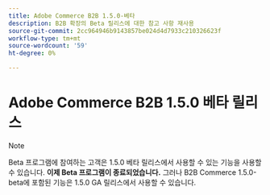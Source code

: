 ```yaml
---
title: Adobe Commerce B2B 1.5.0-베타
description: B2B 확장의 Beta 릴리스에 대한 참고 사항 재사용
source-git-commit: 2cc964946b9143857be024d4d7933c210326623f
workflow-type: tm+mt
source-wordcount: '59'
ht-degree: 0%

---
```


# Adobe Commerce B2B 1.5.0 베타 릴리스

>[!NOTE]
>
> Beta 프로그램에 참여하는 고객은 1.5.0 베타 릴리스에서 사용할 수 있는 기능을 사용할 수 있습니다. **이제 Beta 프로그램이 종료되었습니다.** 그러나 B2B Commerce 1.5.0-beta에 포함된 기능은 1.5.0 GA 릴리스에서 사용할 수 있습니다.
